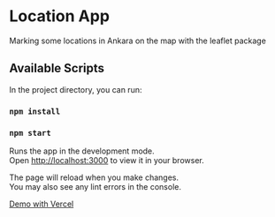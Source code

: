 # Location App
Marking some locations in Ankara on the map with the leaflet package

## Available Scripts

In the project directory, you can run:

### `npm install`

### `npm start`

Runs the app in the development mode.\
Open [http://localhost:3000](http://localhost:3000) to view it in your browser.

The page will reload when you make changes.\
You may also see any lint errors in the console.

<a href="https://location-app-karamithat.vercel.app" target="blank">Demo with Vercel</a>
